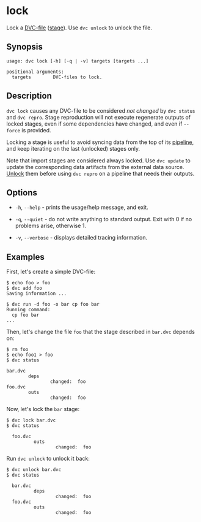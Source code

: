 # lock

Lock a [DVC-file](/doc/user-guide/dvc-metafile-formats)
([stage](/doc/command-reference/run)). Use `dvc unlock` to unlock the file.

## Synopsis

```usage
usage: dvc lock [-h] [-q | -v] targets [targets ...]

positional arguments:
  targets        DVC-files to lock.
```

## Description

`dvc lock` causes any DVC-file to be considered _not changed_ by `dvc status`
and `dvc repro`. Stage reproduction will not execute regenerate
<abbr>outputs</abbr> of locked stages, even if some dependencies have changed,
and even if `--force` is provided.

Locking a stage is useful to avoid syncing data from the top of its
[pipeline](/doc/command-reference/pipeline), and keep iterating on the last
(unlocked) stages only.

Note that <abbr>import stages</abbr> are considered always locked. Use
`dvc update` to update the corresponding <abbr>data artifacts</abbr> from the
external data source. [Unlock](/doc/command-reference/unlock) them before using
`dvc repro` on a pipeline that needs their outputs.

## Options

- `-h`, `--help` - prints the usage/help message, and exit.

- `-q`, `--quiet` - do not write anything to standard output. Exit with 0 if no
  problems arise, otherwise 1.

- `-v`, `--verbose` - displays detailed tracing information.

## Examples

First, let's create a simple DVC-file:

```dvc
$ echo foo > foo
$ dvc add foo
Saving information ...

$ dvc run -d foo -o bar cp foo bar
Running command:
  cp foo bar
...
```

Then, let's change the file `foo` that the stage described in `bar.dvc` depends
on:

```dvc
$ rm foo
$ echo foo1 > foo
$ dvc status

bar.dvc
        deps
                changed:  foo
foo.dvc
        outs
                changed:  foo
```

Now, let's lock the `bar` stage:

```dvc
$ dvc lock bar.dvc
$ dvc status

  foo.dvc
          outs
                  changed:  foo
```

Run `dvc unlock` to unlock it back:

```dvc
$ dvc unlock bar.dvc
$ dvc status

  bar.dvc
          deps
                  changed:  foo
  foo.dvc
          outs
                  changed:  foo
```

